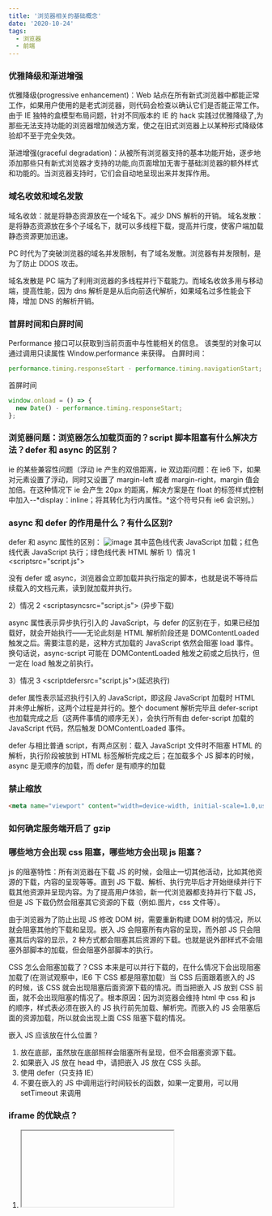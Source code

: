 ```yaml
---
title: '浏览器相关的基础概念'
date: '2020-10-24'
tags:
  - 浏览器
  - 前端
---
```


### 优雅降级和渐进增强

优雅降级(progressive enhancement)：Web 站点在所有新式浏览器中都能正常工作，如果用户使用的是老式浏览器，则代码会检查以确认它们是否能正常工作。由于 IE 独特的盒模型布局问题，针对不同版本的 IE 的 hack 实践过优雅降级了,为那些无法支持功能的浏览器增加候选方案，使之在旧式浏览器上以某种形式降级体验却不至于完全失效。

渐进增强(graceful degradation)：从被所有浏览器支持的基本功能开始，逐步地添加那些只有新式浏览器才支持的功能,向页面增加无害于基础浏览器的额外样式和功能的。当浏览器支持时，它们会自动地呈现出来并发挥作用。

### 域名收敛和域名发散

域名收敛：就是将静态资源放在一个域名下。减少 DNS 解析的开销。
域名发散：是将静态资源放在多个子域名下，就可以多线程下载，提高并行度，使客户端加载静态资源更加迅速。

PC 时代为了突破浏览器的域名并发限制，有了域名发散。浏览器有并发限制，是为了防止 DDOS 攻击。

域名发散是 PC 端为了利用浏览器的多线程并行下载能力。而域名收敛多用与移动端，提高性能，因为 dns 解析是是从后向前迭代解析，如果域名过多性能会下降，增加 DNS 的解析开销。

### 首屏时间和白屏时间

Performance 接口可以获取到当前页面中与性能相关的信息。
该类型的对象可以通过调用只读属性 Window.performance 来获得。
白屏时间：

```js
performance.timing.responseStart - performance.timing.navigationStart;
```

首屏时间

```js
window.onload = () => {
  new Date() - performance.timing.responseStart;
};
```

### 浏览器问题：浏览器怎么加载页面的？script 脚本阻塞有什么解决方法？defer 和 async 的区别？

ie 的某些兼容性问题（浮动 ie 产生的双倍距离，ie 双边距问题：在 ie6 下，如果对元素设置了浮动，同时又设置了 margin-left 或者 margin-right，margin 值会加倍。在这种情况下 ie 会产生 20px 的距离，解决方案是在 float 的标签样式控制中加入--*display：inline；将其转化为行内属性。*这个符号只有 ie6 会识别。）

### async 和 defer 的作用是什么？有什么区别?

defer 和 async 属性的区别：
![image](https://user-images.githubusercontent.com/21194931/56254206-6f780700-60f2-11e9-966f-6d0b9f5d78ea.png)
其中蓝色线代表 JavaScript 加载；红色线代表 JavaScript 执行；绿色线代表 HTML 解析
1）情况 1 <scriptsrc="script.js"></script>

没有 defer 或 async，浏览器会立即加载并执行指定的脚本，也就是说不等待后续载入的文档元素，读到就加载并执行。

2）情况 2 <scriptasyncsrc="script.js"></script> (异步下载)

async 属性表示异步执行引入的 JavaScript，与 defer 的区别在于，如果已经加载好，就会开始执行——无论此刻是 HTML 解析阶段还是 DOMContentLoaded 触发之后。需要注意的是，这种方式加载的 JavaScript 依然会阻塞 load 事件。换句话说，async-script 可能在 DOMContentLoaded 触发之前或之后执行，但一定在 load 触发之前执行。

3）情况 3 <scriptdefersrc="script.js"></script>(延迟执行)

defer 属性表示延迟执行引入的 JavaScript，即这段 JavaScript 加载时 HTML 并未停止解析，这两个过程是并行的。整个 document 解析完毕且 defer-script 也加载完成之后（这两件事情的顺序无关），会执行所有由 defer-script 加载的 JavaScript 代码，然后触发 DOMContentLoaded 事件。

defer 与相比普通 script，有两点区别：载入 JavaScript 文件时不阻塞 HTML 的解析，执行阶段被放到 HTML 标签解析完成之后；在加载多个 JS 脚本的时候，async 是无顺序的加载，而 defer 是有顺序的加载

### 禁止缩放

```html
<meta name="viewport" content="width=device-width, initial-scale=1.0,user-scalable=no" />
```

### 如何确定服务端开启了 gzip

### 哪些地方会出现 css 阻塞，哪些地方会出现 js 阻塞？

js 的阻塞特性：所有浏览器在下载 JS 的时候，会阻止一切其他活动，比如其他资源的下载，内容的呈现等等。直到 JS 下载、解析、执行完毕后才开始继续并行下载其他资源并呈现内容。为了提高用户体验，新一代浏览器都支持并行下载 JS，但是 JS 下载仍然会阻塞其它资源的下载（例如.图片，css 文件等）。

由于浏览器为了防止出现 JS 修改 DOM 树，需要重新构建 DOM 树的情况，所以就会阻塞其他的下载和呈现。嵌入 JS 会阻塞所有内容的呈现，而外部 JS 只会阻塞其后内容的显示，2 种方式都会阻塞其后资源的下载。也就是说外部样式不会阻塞外部脚本的加载，但会阻塞外部脚本的执行。

CSS 怎么会阻塞加载了？CSS 本来是可以并行下载的，在什么情况下会出现阻塞加载了(在测试观察中，IE6 下 CSS 都是阻塞加载）当 CSS 后面跟着嵌入的 JS 的时候，该 CSS 就会出现阻塞后面资源下载的情况。而当把嵌入 JS 放到 CSS 前面，就不会出现阻塞的情况了。根本原因：因为浏览器会维持 html 中 css 和 js 的顺序，样式表必须在嵌入的 JS 执行前先加载、解析完。而嵌入的 JS 会阻塞后面的资源加载，所以就会出现上面 CSS 阻塞下载的情况。

嵌入 JS 应该放在什么位置？

1. 放在底部，虽然放在底部照样会阻塞所有呈现，但不会阻塞资源下载。
2. 如果嵌入 JS 放在 head 中，请把嵌入 JS 放在 CSS 头部。
3. 使用 defer（只支持 IE）
4. 不要在嵌入的 JS 中调用运行时间较长的函数，如果一定要用，可以用 setTimeout 来调用

### iframe 的优缺点？

1. <iframe> 优点：

   - 解决加载缓慢的第三方内容如图标和广告等的加载问题
   - Security sandbox
   - 并行加载脚本

2. <iframe>的缺点：

   iframe 会阻塞主页面的 Onload 事件:

   - 即时内容为空，加载也需要时间
   - 没有语意
